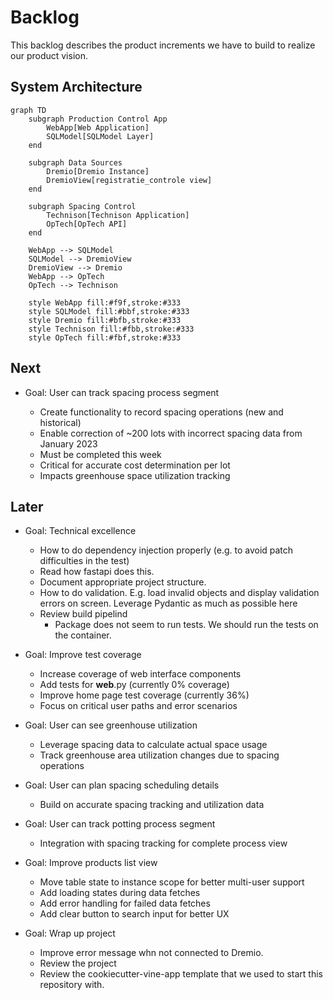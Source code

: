 # Backlog

This backlog describes the product increments we have to build to realize our product vision.

## System Architecture

```mermaid
graph TD
    subgraph Production Control App
        WebApp[Web Application]
        SQLModel[SQLModel Layer]
    end
    
    subgraph Data Sources
        Dremio[Dremio Instance]
        DremioView[registratie_controle view]
    end
    
    subgraph Spacing Control
        Technison[Technison Application]
        OpTech[OpTech API]
    end

    WebApp --> SQLModel
    SQLModel --> DremioView
    DremioView --> Dremio
    WebApp --> OpTech
    OpTech --> Technison

    style WebApp fill:#f9f,stroke:#333
    style SQLModel fill:#bbf,stroke:#333
    style Dremio fill:#bfb,stroke:#333
    style Technison fill:#fbb,stroke:#333
    style OpTech fill:#fbf,stroke:#333
```

## Next

- Goal: User can track spacing process segment

  - Create functionality to record spacing operations (new and historical)
  - Enable correction of ~200 lots with incorrect spacing data from January 2023
  - Must be completed this week
  - Critical for accurate cost determination per lot
  - Impacts greenhouse space utilization tracking

## Later

- Goal: Technical excellence

  - How to do dependency injection properly (e.g. to avoid patch difficulties in the test)
  - Read how fastapi does this.
  - Document appropriate project structure.
  - How to do validation. E.g. load invalid objects and display validation errors on screen.
    Leverage Pydantic as much as possible here
  - Review build pipelind
    - Package does not seem to run tests. We should run the tests on the container.

- Goal: Improve test coverage

  - Increase coverage of web interface components
  - Add tests for __web__.py (currently 0% coverage)
  - Improve home page test coverage (currently 36%)
  - Focus on critical user paths and error scenarios

- Goal: User can see greenhouse utilization

  - Leverage spacing data to calculate actual space usage
  - Track greenhouse area utilization changes due to spacing operations

- Goal: User can plan spacing scheduling details

  - Build on accurate spacing tracking and utilization data

- Goal: User can track potting process segment

  - Integration with spacing tracking for complete process view

- Goal: Improve products list view

  - Move table state to instance scope for better multi-user support
  - Add loading states during data fetches
  - Add error handling for failed data fetches
  - Add clear button to search input for better UX

- Goal: Wrap up project

  - Improve error message whn not connected to Dremio.
  - Review the project
  - Review the cookiecutter-vine-app template that we used to start this repository with.
